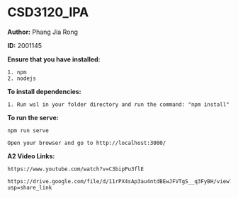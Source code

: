 # CSD3120_IPA
**Author:** Phang Jia Rong

**ID:** 2001145

**Ensure that you have installed:**

    1. npm 
    2. nodejs

**To install dependencies:**

    1. Run wsl in your folder directory and run the command: "npm install"

**To run the serve:**

	npm run serve

    Open your browser and go to http://localhost:3000/

**A2 Video Links:**

    https://www.youtube.com/watch?v=C3bipPu3flE

    https://drive.google.com/file/d/11rPX4sAp3au4ntdBEwJFVTgS__q3FyBH/view?usp=share_link